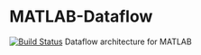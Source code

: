 # MATLAB-Dataflow
[![Build Status](https://travis-ci.com/travisfcollins/MATLAB-Dataflow.svg?token=oKcSu2rHtYzx13SP6rpE&branch=cmake-build-enable)](https://travis-ci.com/travisfcollins/MATLAB-Dataflow)
Dataflow architecture for MATLAB
